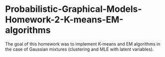 # Probabilistic-Graphical-Models-Homework-2-K-means-EM-algorithms
The goal of this homework was to implement K-means and EM algorithms in the case of Gaussian mixtures (clustering and MLE with latent variables).
